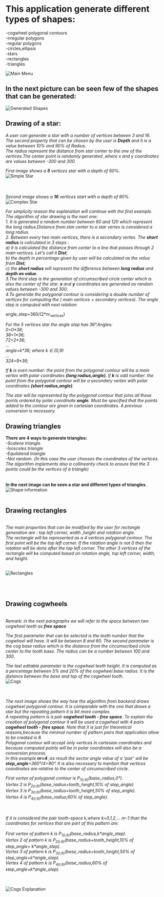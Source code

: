 # This application generate different types of shapes:
-cogwheel polygonal contours  
-irregular polygons  
-regular polygons  
-circles,ellipsis  
-stars  
-rectangles  
-triangles  
   
     
   ![Main Menu](other_resources/main_menu.png) 
## In the next picture can be seen few of the shapes that can be generated:
   ![Generated Shapes](other_resources/shapes_1.png)


## Drawing of a star:  
<i> A user can generate a star with a number of vertices between 3 and 16.     
    The second property that can be chosen by the user is **Depth** and it is a value between 10% and 90% of Radius.   
    The radius represent the distance from star center to the one of the vertices.The center point is randomly generated ,where x and y coordinates are values between -300 and 300. </i> 
  
  <i> First image shows a **5** vertices star with a depth of 60%. </i>  
  ![Simple Star](other_resources/star_shape.png)
    <br><br><br><br>
  <i> Second image shows a **16** vertices start with a depth of 90%. </i>
    <br>
  ![Complex Star](other_resources/star_shape2.png)  
  
  <i>For simplicity reason the explanation will continue with the first example. The algorithm of star drawing is the next one:   
        1. It is generated a random number between 60 and 120 which represent the long radius.Distance from star center to a star vertex is considered a long radius.    
        2. Between every two main vertices, there is a secondary vertex. The __short radius__ is calculated in 3 steps :   
               a) it is calculated the distance from center to a line that passes through 2 main vertices. Let's call it **Dist**;    
               b) the depth in percentage given by user will be calculated as the value from **Dist**;       
               c) the __short radius__ will represent the difference between **long radius** and **depth as value**.  
        3.The third step is the generation of circumscribed circle center which is also the center of the star. **x** and **y** coordinates are generated as random values                  between -300 and 300.  
        4.To generate the polygonal contour is considering a double number of vertices for computing the  ( main vertices + secondary vertices). The angle step is computed with next relation:         
</i>     
  <p>angle_step=360/(2*nr<sub>vertices</sub>)</p>
  
<i>
  For the 5 vertices star the angle step has 36<span>&#176;</span>.Angles:<br>   
    0=0*36;<br>    
    36=1*36;<br>       
    72=2*36;<br>       
    ...<br>     
    angle=k*36;  where k <span>&#8712;</span> [0,9)<br>      
    ...<br>     
    324=9*36;<br>     
</i>
<p>
  <i>
    If <b>k</b> is even number: the point from the polygonal contour will be a main vertex with polar coordinates <b>(long radius,angle)</b>.  
    If <b>k</b> is odd number: the point from the polygonal contour will be a secondary vertex with polar coordinates <b>(short radius,angle)</b>.
  </i>
</p>
<i>
  The star will be represented by the polygonal contour that joins all these points ordered by polar coordinate <b>angle</b>. Must be specified that the points added to the contour are given in cartesian coordinates. A previous conversion is necessary.   
</i><br>


## Drawing triangles 
<b>There are 4 ways to generate triangles:</b><br>
<i>-Scalene triangle</i><br>
<i>-Isosceles triangle</i><br>
<i>-Equilateral triangle</i><br>
<i>-Not random. (In this case the user chooses the coordinates of the vertices. The algorithm implements also a collinearity check to ensure that the 3 points could be the vertices of a triangle)</i><br><br><br>
<b>In the next image can be seen a star and different types of triangles.</b>
![Shape information](other_resources/shape_information.png)
<br><br>

## Drawing rectangles
<br>
<i>The main properties that can be modified by the user for rectangle generation are : top left corner, width ,height and rotation angle.</i><br>
<i>The rectangle will be represented as a 4 vertices polygonal contour. The first point will be the top left corner. If the rotation angle is not 0 then the rotation will be done after the top left corner. The other 3 vertices of the rectangle will be computed based on rotation angle, top left corner, width, and height. </i><br><br>

![Rectangles](other_resources/rectangles.png)
<br><br><br><br>

## Drawing cogwheels 
<br>
<i>Remark: in the next paragraphs we will refer to the space between two cogwheel teeth as <b>free space</b>

The first parameter that can be selected is the teeth number that the cogwheel will have. It will be between 8 and 60.
The second parameter is the cog base radius which is the distance from the circumscribed circle center to the tooth base. The radius can be a number between 100 and 300.

The last editable parameter is the cogwheel teeth height. It is computed as a percentage between 5% and 20% of the cogwheel base radius. It is the distance between the base and top of the cogwheel tooth.</i><br>
![Cogs](other_resources/cogs.png)

<br><br>
<i>
   The next image shows the way how the algorithm from backend draws cogwheel polygonal contour. It is comparable with the one that draws a star but the repeating pattern it is bit more complex.<br>
   A repeating pattern is a pair <b>cogwheel tooth - free space</b>.
To explain the creation of polygonal contour it will be used a cogwheel with 4 pairs <b>cogwheel tooth - free space</b>. Note that it is just for theoretical reasons,because the minimal number of pattern pairs that application allow to be created is 8.<br>
   Polygonal contour will accept only vertices in cartesian coordinates and because computed points will be in polar coordinates will also be a conversion process.<br>
In this example <b>nr=4</b> ;as result the sector angle value of a 'pair' will be <b>step_angle</b>=360<span>&#176;</span>/4=90<span>&#176;</span>.
It is also necessary to mention that vertices coordinates are relative to the center of circumscribed circle.<br>

   First vertex of polygonal contour  is P<sub>1(r,<span>&#952;</span>)</sub>(base_radius,0<span>&#176;</span>).<br>
   Vertex 2 is P<sub>2(r,<span>&#952;</span>)</sub>(base_radius+tooth_height,10% of step_angle).<br>
   Vertex 3 is P<sub>3(r,<span>&#952;</span>)</sub>(base_radius+tooth_height,50% of step_angle).<br>
   Vertex 4 is P<sub>4(r,<span>&#952;</span>)</sub>(base_radius,60% of step_angle).<br><br><br>
   
   If it is considered the pair tooth-space <b></b> k,where k=0,1,2,... nr-1 than the coordinates for vertices that are part of this pattern are:<br><br>
   First vertex of pattern k  is P<sub>1(r,<span>&#952;</span>)</sub>(base_radius,k\*angle_step).<br>
   Vertex 2 of pattern k is P<sub>2(r,<span>&#952;</span>)</sub>(base_radius+tooth_height,10% of step_angle+ k\*angle_step).<br>
   Vertex 3 of pattern k is P<sub>3(r,<span>&#952;</span>)</sub>(base_radius+tooth_height,50% of step_angle+k\*angle_step).<br>
   Vertex 4 of pattern k is P<sub>4(r,<span>&#952;</span>)</sub>(base_radius,60% of step_angle+k\*angle_step).<br><br><br>
</i>

![Cogs Explanation](other_resources/cogs_explanation.png)




